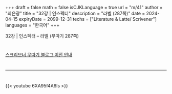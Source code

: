 +++
draft = false
math = false
isCJKLanguage = true
url = "m/41"
author = "최은광"
title = "32강 | 인스펙터"
description = "라벨 (287쪽)"
date = 2024-04-15
expiryDate = 2099-12-31
techs = ["Literature & Latte/ Scrivener"]
languages = "한국어"
+++

32강 | 인스펙터 – 라벨 (무따기 287쪽)

<!--more--> 

#

[스크리브너 무따기 블로그 이전 안내](../../docs/scrivener/newsroom/scrivener-notice-01/)

#

---

#

{{< youtube 6XA95f4A6ls >}}

#